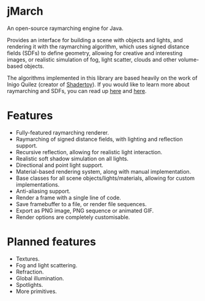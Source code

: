 # jMarch
An open-source raymarching engine for Java.

Provides an interface for building a scene with objects and lights, and rendering it with the raymarching algorithm, which uses signed distance fields (SDFs) to define geometry, allowing for creative and interesting images, or realistic simulation of fog, light scatter, clouds and other volume-based objects.

The algorithms implemented in this library are based heavily on the work of Inigo Quilez (creator of [Shadertoy](http://shadertoy.com/)). If you would like to learn more about raymarching and SDFs, you can read up [here](http://iquilezles.org/www/material/nvscene2008/rwwtt.pdf) and [here](http://iquilezles.org/www/articles/raymarchingdf/raymarchingdf.htm).

# Features
- Fully-featured raymarching renderer.
- Raymarching of signed distance fields, with lighting and reflection support.
- Recursive reflection, allowing for realistic light interaction.
- Realistic soft shadow simulation on all lights.
- Directional and point light support.
- Material-based rendering system, along with manual implementation.
- Base classes for all scene objects/lights/materials, allowing for custom implementations.
- Anti-aliasing support.
- Render a frame with a single line of code.
- Save framebuffer to a file, or render file sequences.
- Export as PNG image, PNG sequence or animated GIF.
- Render options are completely customisable.

# Planned features
- Textures.
- Fog and light scattering.
- Refraction.
- Global illumination.
- Spotlights.
- More primitives.